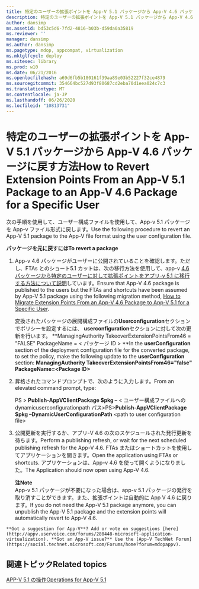 ```yaml
---
title: 特定のユーザーの拡張ポイントを App-V 5.1 パッケージから App-V 4.6 パッケージに戻す方法
description: 特定のユーザーの拡張ポイントを App-V 5.1 パッケージから App-V 4.6 パッケージに戻す方法
author: dansimp
ms.assetid: bd53c5d6-7fd2-4816-b03b-d59da0a35819
ms.reviewer: ''
manager: dansimp
ms.author: dansimp
ms.pagetype: mdop, appcompat, virtualization
ms.mktglfcycl: deploy
ms.sitesec: library
ms.prod: w10
ms.date: 06/21/2016
ms.openlocfilehash: a69d6fb5b180161f39aa89e03b52227f32ce4879
ms.sourcegitcommit: 354664bc527d93f80687cd2eba70d1eea024c7c3
ms.translationtype: MT
ms.contentlocale: ja-JP
ms.lasthandoff: 06/26/2020
ms.locfileid: "10813731"
---
```

# <span data-ttu-id="4321c-103">特定のユーザーの拡張ポイントを App-V 5.1 パッケージから App-V 4.6 パッケージに戻す方法</span><span class="sxs-lookup"><span data-stu-id="4321c-103">How to Revert Extension Points From an App-V 5.1 Package to an App-V 4.6 Package for a Specific User</span></span>


<span data-ttu-id="4321c-104">次の手順を使用して、ユーザー構成ファイルを使用して、App-v 5.1 パッケージを App-v ファイル形式に戻します。</span><span class="sxs-lookup"><span data-stu-id="4321c-104">Use the following procedure to revert an App-V 5.1 package to the App-V file format using the user configuration file.</span></span>

**<span data-ttu-id="4321c-105">パッケージを元に戻すには</span><span class="sxs-lookup"><span data-stu-id="4321c-105">To revert a package</span></span>**

1.  <span data-ttu-id="4321c-106">App-v 4.6 パッケージがユーザーに公開されていることを確認します。ただし、FTAs とのショート5.1 カットは、次の移行方法を使用して、app-v [4.6 パッケージから特定のユーザーに対して拡張ポイントをアプリ-v 5.1 に移行する方法について説明](how-to-migrate-extension-points-from-an-app-v-46-package-to-app-v-51-for-a-specific-user.md)しています。</span><span class="sxs-lookup"><span data-stu-id="4321c-106">Ensure that App-V 4.6 package is published to the users but the FTAs and shortcuts have been assumed by App-V 5.1 package using the following migration method, [How to Migrate Extension Points From an App-V 4.6 Package to App-V 5.1 for a Specific User](how-to-migrate-extension-points-from-an-app-v-46-package-to-app-v-51-for-a-specific-user.md).</span></span>

    <span data-ttu-id="4321c-107">変換されたパッケージの展開構成ファイルの**Userconfiguration**セクションでポリシーを設定するには、 **userconfiguration**セクションに対して次の更新を行います。 \*\*ManagingAuthority TakeoverExtensionPointsFrom46 = "FALSE" PackageName = &lt; パッケージ ID &gt; \*\*</span><span class="sxs-lookup"><span data-stu-id="4321c-107">In the **userConfiguration** section of the deployment configuration file for the converted package, to set the policy, make the following update to the **userConfiguration** section: **ManagingAuthority TakeoverExtensionPointsFrom46="false" PackageName=&lt;Package ID&gt;**</span></span>

2.  <span data-ttu-id="4321c-108">昇格されたコマンドプロンプトで、次のように入力します。</span><span class="sxs-lookup"><span data-stu-id="4321c-108">From an elevated command prompt, type:</span></span>

    <span data-ttu-id="4321c-109">PS &gt; **Publish-AppVClientPackage $pkg –** &lt; ユーザー構成ファイルへの dynamicuserconfigurationpath パス&gt;</span><span class="sxs-lookup"><span data-stu-id="4321c-109">PS&gt;**Publish-AppVClientPackage $pkg –DynamicUserConfigurationPath** &lt;path to user configuration file&gt;</span></span>

3.  <span data-ttu-id="4321c-110">公開更新を実行するか、アプリ-V 4.6 の次のスケジュールされた発行更新を待ちます。</span><span class="sxs-lookup"><span data-stu-id="4321c-110">Perform a publishing refresh, or wait for the next scheduled publishing refresh for the App-V 4.6.</span></span> <span data-ttu-id="4321c-111">FTAs またはショートカットを使用してアプリケーションを開きます。</span><span class="sxs-lookup"><span data-stu-id="4321c-111">Open the application using FTAs or shortcuts.</span></span> <span data-ttu-id="4321c-112">アプリケーションは、App-v 4.6 を使って開くようになりました。</span><span class="sxs-lookup"><span data-stu-id="4321c-112">The Application should now open using App-V 4.6.</span></span>

    **<span data-ttu-id="4321c-113">注</span><span class="sxs-lookup"><span data-stu-id="4321c-113">Note</span></span>**  
    <span data-ttu-id="4321c-114">App-v 5.1 パッケージが不要になった場合は、app-v 5.1 パッケージの発行を取り消すことができます。また、拡張ポイントは自動的に App V 4.6 に戻ります。</span><span class="sxs-lookup"><span data-stu-id="4321c-114">If you do not need the App-V 5.1 package anymore, you can unpublish the App-V 5.1 package and the extension points will automatically revert to App-V 4.6.</span></span>



~~~
**Got a suggestion for App-V**? Add or vote on suggestions [here](http://appv.uservoice.com/forums/280448-microsoft-application-virtualization). **Got an App-V issue?** Use the [App-V TechNet Forum](https://social.technet.microsoft.com/Forums/home?forum=mdopappv).
~~~

## <span data-ttu-id="4321c-115">関連トピック</span><span class="sxs-lookup"><span data-stu-id="4321c-115">Related topics</span></span>


[<span data-ttu-id="4321c-116">APP-V 5.1 の操作</span><span class="sxs-lookup"><span data-stu-id="4321c-116">Operations for App-V 5.1</span></span>](operations-for-app-v-51.md)









